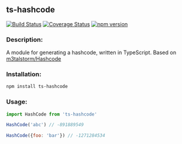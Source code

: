 ## ts-hashcode

[![Build Status](https://travis-ci.com/codybonney/ts-hashcode.svg?branch=master)](https://travis-ci.com/codybonney/ts-hashcode)
[![Coverage Status](https://coveralls.io/repos/github/codybonney/ts-hashcode/badge.svg?branch=master)](https://coveralls.io/github/codybonney/ts-hashcode?branch=master)
[![npm version](http://img.shields.io/npm/v/ts-hashcode.svg?style=flat)](https://npmjs.org/package/ts-hashcode "View this project on npm")

### Description:
A module for generating a hashcode, written in TypeScript. Based on [m3talstorm/Hashcode](https://github.com/m3talstorm/hashcode)

### Installation:
```bash
npm install ts-hashcode
```

### Usage:
```javascript
import HashCode from 'ts-hashcode'

HashCode('abc') // -891889549

HashCode({foo: 'bar'}) // -1271284534
```
